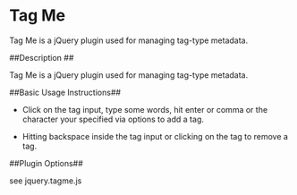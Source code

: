 Tag Me
=====

Tag Me is a jQuery plugin used for managing tag-type metadata.


##Description ##
    
Tag Me is a jQuery plugin used for managing tag-type metadata.


##Basic Usage Instructions##
    
* Click on the tag input, type some words, hit enter or comma 
  or the character your specified via options to add a tag.
    
* Hitting backspace inside the tag input or clicking on the tag to remove a tag.
    

##Plugin Options##

see jquery.tagme.js

